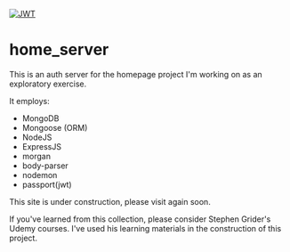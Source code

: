[![JWT](http://jwt.io/assets/badge-compatible.svg)](http://jwt.io/assets/badge-compatible.svg)

# home_server

This is an auth server for the homepage project I'm working on as an exploratory exercise.

It employs:
- MongoDB
- Mongoose (ORM)
- NodeJS
- ExpressJS
- morgan
- body-parser
- nodemon
- passport(jwt)

This site is under construction, please visit again soon.

If you've learned from this collection, please consider Stephen Grider's Udemy courses. I've used his
learning materials in the construction of this project.